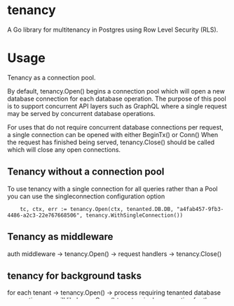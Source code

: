 # tenancy

A Go library for multitenancy in Postgres using Row Level Security (RLS).

# Usage

Tenancy as a connection pool.

By default, tenancy.Open() begins a connection pool which will open a new database connection for each database operation.
The purpose of this pool is to support concurrent API layers such as GraphQL where a single request may be served by concurrent database operations.

For uses that do not require concurrent database connections per request, a single connection can be opened with either BeginTx() or Conn()
When the request has finished being served, tenancy.Close() should be called which will close any open connections.

## Tenancy without a connection pool

To use tenancy with a single connection for all queries rather than a Pool you can use the singleconnection configuration option

```
    tc, ctx, err := tenancy.Open(ctx, tenanted.DB.DB, "a4fab457-9fb3-4486-a2c3-22e767668506", tenancy.WithSingleConnection())
```

## Tenancy as middleware

auth middleware -> tenancy.Open() -> request handlers -> tenancy.Close()

## tenancy for background tasks

for each tenant -> tenancy.Open() -> process requiring tenanted database connection, you will likely use Conn() to get a single connection for the whole process -> tenancy.Close()

## Interfaces

The tenancy package provides some interfaces which you can use in your applications where you want to enforce a tenanted database connection.
The TContextExecutor interface satisfies the requirements of ORM libraries such as SQLBoiler which was the basis for creating this package.

## Acknowledgements

`tenancy` was created by [Joshua Wilkes](https://github.com/JoshuaWilkes) and is maintained by [Common Fate](commonfate.io).
